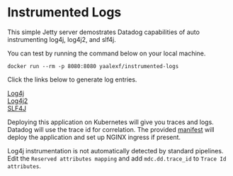 # Instrumented Logs

This simple Jetty server demostrates Datadog capabilities of auto instrumenting log4j, log4j2, and slf4j.

You can test by running the command below on your local machine.

`docker run --rm -p 8080:8080 yaalexf/instrumented-logs`

Click the links below to generate log entries.

[Log4j](http://localhost:8080/instrumented-logs/log4j)  
[Log4j2](http://localhost:8080/instrumented-logs/log4j2)  
[SLF4J](http://localhost:8080/instrumented-logs/slf4j)  

Deploying this application on Kubernetes will give you traces and logs.  Datadog will use the trace id for correlation.  The provided [manifest](kubernetes/instrumented-logs.yaml) will deploy the application and set up NGINX ingress if present.

Log4j instrumentation is not automatically detected by standard pipelines.  Edit the `Reserved attributes mapping` and add `mdc.dd.trace_id` to `Trace Id attributes`.